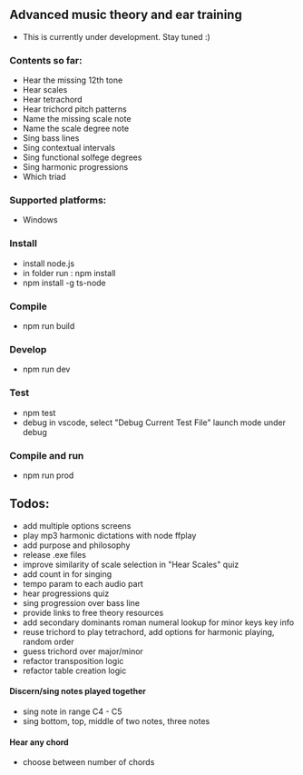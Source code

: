 ## Advanced music theory and ear training
- This is currently under development. Stay tuned :)

### Contents so far:
- Hear the missing 12th tone
- Hear scales
- Hear tetrachord
- Hear trichord pitch patterns
- Name the missing scale note
- Name the scale degree note
- Sing bass lines
- Sing contextual intervals
- Sing functional solfege degrees
- Sing harmonic progressions
- Which triad

### Supported platforms:
- Windows

### Install
- install node.js
- in folder run : npm install
- npm install -g ts-node

### Compile
- npm run build

### Develop
- npm run dev

### Test
- npm test
- debug in vscode, select "Debug Current Test File" launch mode under debug

### Compile and run
- npm run prod

## Todos:
- add multiple options screens
- play mp3 harmonic dictations with node ffplay
- add purpose and philosophy
- release .exe files
- improve similarity of scale selection in "Hear Scales" quiz
- add count in for singing
- tempo param to each audio part
- hear progressions quiz
- sing progression over bass line
- provide links to free theory resources
- add secondary dominants roman numeral lookup for minor keys key info
- reuse trichord to play tetrachord, add options for harmonic playing, random order
- guess trichord over major/minor
- refactor transposition logic
- refactor table creation logic

#### Discern/sing notes played together
- sing note in range C4 - C5
- sing bottom, top, middle of two notes, three notes

#### Hear any chord
- choose between number of chords
